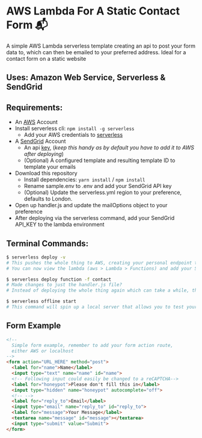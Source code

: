 # AWS Lambda For A Static Contact Form 📬

A simple AWS Lambda serverless template creating an api to post your form data to, which can then be emailed to your preferred address. Ideal for a contact form on a static website

## Uses: Amazon Web Service, Serverless & SendGrid

## Requirements:

- An [AWS](https://aws.amazon.com/) Account
- Install serverless cli: `npm install -g serverless`
  - Add your AWS credentials to [serverless](https://serverless.com/framework/docs/providers/aws/guide/credentials/)
- A [SendGrid](https://sendgrid.com/) Account
  - An api [key](https://app.sendgrid.com/settings/api_keys), (_keep this handy as by default you have to add it to AWS after deploying_)
  - (Optional) A configured template and resulting template ID to template your emails
- Download this repository
  - Install dependencies: `yarn install` / `npm install`
  - Rename sample.env to .env and add your SendGrid API key
  - (Optional) Update the serverless.yml region to your preference, defaults to London.
- Open up handler.js and update the mailOptions object to your preference
- After deploying via the serverless command, add your SendGrid API_KEY to the lambda environment

## Terminal Commands:

```bash
$ serverless deploy -v
# This pushes the whole thing to AWS, creating your personal endpoint to post your form data to
# You can now view the lambda (aws > Lambda > Functions) and add your SendGrid API_KEY to the environment

$ serverless deploy function -f contact
# Made changes to just the handler.js file?
# Instead of deploying the whole thing again which can take a while, this just updates the Lambda.

$ serverless offline start
# This command will spin up a local server that allows you to test your function locally.
```

## Form Example

```html
<!--
  Simple form example, remember to add your form action route,
  either AWS or localhost
-->
<form action="URL_HERE" method="post">
  <label for="name">Name</label>
  <input type="text" name="name" id="name">
  <!-- Following input could easily be changed to a reCAPTCHA-->
  <label for="honeypot">Please don't fill this in</label>
  <input type="hidden" name="honeypot" autocomplete="off">
  <!-- -->
  <label for="reply_to">Email</label>
  <input type="email" name="reply_to" id="reply_to">
  <label for="message">Your Message</label>
  <textarea name="message" id="message"></textarea>
  <input type="submit" value="Submit">
</form>
```
